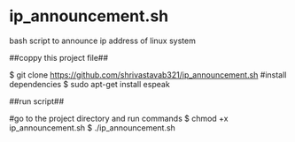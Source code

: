 # ip_announcement.sh
bash script to announce ip address of linux system

##coppy this project file##

$ git clone https://github.com/shrivastavab321/ip_announcement.sh
#install dependencies
$ sudo apt-get install espeak

##run script##

#go to the project directory and run commands
$ chmod +x ip_announcement.sh
$ ./ip_announcement.sh
